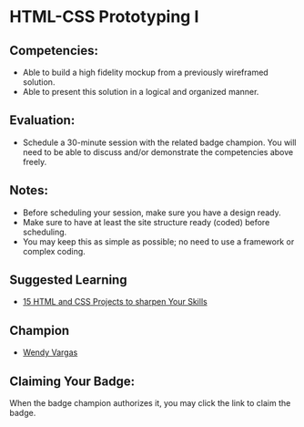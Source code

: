 # HTML-CSS Prototyping I

## Competencies:
* Able to build a high fidelity mockup from a previously wireframed solution.
* Able to present this solution in a logical and organized manner.

## Evaluation:
* Schedule a 30-minute session with the related badge champion. You will need to be able to discuss and/or demonstrate the competencies above freely. 

## Notes:
* Before scheduling your session, make sure you have a design ready. 
* Make sure to have at least the site structure ready (coded) before scheduling.
* You may keep this as simple as possible; no need to use a framework or complex coding. 

## Suggested Learning
* [15 HTML and CSS Projects to sharpen Your Skills](https://nabendu.blog/posts/15-html-and-css-projects-to-sharpen-your-skills-4flo/)

## Champion

* [Wendy Vargas](mailto:wendy.vargas@acklenavenue.com)

## Claiming Your Badge:
When the badge champion authorizes it, you may click the link to claim the badge.
